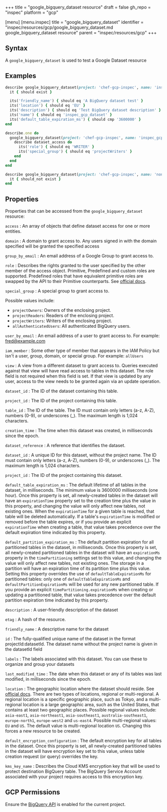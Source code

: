 +++
title = "google_bigquery_dataset resource"
draft = false
gh_repo = "inspec"
platform = "gcp"

[menu]
  [menu.inspec]
    title = "google_bigquery_dataset"
    identifier = "inspec/resources/gcp/google_bigquery_dataset.md google_bigquery_dataset resource"
    parent = "inspec/resources/gcp"
+++

## Syntax

A `google_bigquery_dataset` is used to test a Google Dataset resource

## Examples

```ruby
describe google_bigquery_dataset(project: 'chef-gcp-inspec', name: 'inspec_gcp_dataset') do
  it { should exist }

  its('friendly_name') { should eq 'A BigQuery dataset test' }
  its('location') { should eq 'EU' }
  its('description') { should eq 'Test BigQuery dataset description' }
  its('name') { should eq 'inspec_gcp_dataset' }
  its('default_table_expiration_ms') { should cmp '3600000' }
end

describe.one do
  google_bigquery_dataset(project: 'chef-gcp-inspec', name: 'inspec_gcp_dataset').access.each do |dataset_access|
    describe dataset_access do
      its('role') { should eq 'WRITER' }
      its('special_group') { should eq 'projectWriters' }
    end
  end
end

describe google_bigquery_dataset(project: 'chef-gcp-inspec', name: 'nonexistent') do
  it { should_not exist }
end
```

## Properties

Properties that can be accessed from the `google_bigquery_dataset` resource:

`access`
: An array of objects that define dataset access for one or more entities.

`domain`
: A domain to grant access to. Any users signed in with the domain specified will be granted the specified access

`group_by_email`
: An email address of a Google Group to grant access to.

`role`
: Describes the rights granted to the user specified by the other member of the access object. Primitive, Predefined and custom roles are supported. Predefined roles that have equivalent primitive roles are swapped by the API to their Primitive counterparts. See [official docs](https://cloud.google.com/bigquery/docs/access-control).

`special_group`
: A special group to grant access to.

  Possible values include:
  - `projectOwners`: Owners of the enclosing project.
  - `projectReaders`: Readers of the enclosing project.
  - `projectWriters`: Writers of the enclosing project.
  - `allAuthenticatedUsers`: All authenticated BigQuery users.

`user_by_email`
: An email address of a user to grant access to. For example: fred@example.com

`iam_member`
: Some other type of member that appears in the IAM Policy but isn't a user, group, domain, or special group. For example: `allUsers`

`view`
: A view from a different dataset to grant access to. Queries executed against that view will have read access to tables in this dataset. The role field is not required when this field is set. If that view is updated by any user, access to the view needs to be granted again via an update operation.

  `dataset_id`
  : The ID of the dataset containing this table.

  `project_id`
  : The ID of the project containing this table.

  `table_id`
  : The ID of the table. The ID must contain only letters (a-z, A-Z), numbers (0-9), or underscores (_). The maximum length is 1,024 characters.

`creation_time`
: The time when this dataset was created, in milliseconds since the epoch.

`dataset_reference`
: A reference that identifies the dataset.

`dataset_id`
: A unique ID for this dataset, without the project name. The ID must contain only letters (a-z, A-Z), numbers (0-9), or underscores (_). The maximum length is 1,024 characters.

`project_id`
: The ID of the project containing this dataset.

`default_table_expiration_ms`
: The default lifetime of all tables in the dataset, in milliseconds. The minimum value is 3600000 milliseconds (one hour). Once this property is set, all newly-created tables in the dataset will have an `expirationTime` property set to the creation time plus the value in this property, and changing the value will only affect new tables, not existing ones. When the `expirationTime` for a given table is reached, that table will be deleted automatically. If a table's `expirationTime` is modified or removed before the table expires, or if you provide an explicit `expirationTime` when creating a table, that value takes precedence over the default expiration time indicated by this property.

`default_partition_expiration_ms`
: The default partition expiration for all partitioned tables in the dataset, in milliseconds. Once this property is set, all newly-created partitioned tables in the dataset will have an `expirationMs` property in the `timePartitioning` settings set to this value, and changing the value will only affect new tables, not existing ones. The storage in a partition will have an expiration time of its partition time plus this value. Setting this property overrides the use of `defaultTableExpirationMs` for partitioned tables: only one of `defaultTableExpirationMs` and `defaultPartitionExpirationMs` will be used for any new partitioned table. If you provide an explicit `timePartitioning.expirationMs` when creating or updating a partitioned table, that value takes precedence over the default partition expiration time indicated by this property.

`description`
: A user-friendly description of the dataset

`etag`
: A hash of the resource.

`friendly_name`
: A descriptive name for the dataset

`id`
: The fully-qualified unique name of the dataset in the format projectId:datasetId. The dataset name without the project name is given in the datasetId field

`labels`
: The labels associated with this dataset. You can use these to organize and group your datasets

`last_modified_time`
: The date when this dataset or any of its tables was last modified, in milliseconds since the epoch.

`location`
: The geographic location where the dataset should reside. See [official docs](https://cloud.google.com/bigquery/docs/dataset-locations). There are two types of locations, regional or multi-regional. A regional location is a specific geographic place, such as Tokyo, and a multi-regional location is a large geographic area, such as the United States, that contains at least two geographic places. Possible regional values include: `asia-east1`, `asia-northeast1`, `asia-southeast1`, `australia-southeast1`, `europe-north1`, `europe-west2` and `us-east4`. Possible multi-regional values: `EU` and `US`. The default value is multi-regional location `US`. Changing this forces a new resource to be created.

`default_encryption_configuration`
: The default encryption key for all tables in the dataset. Once this property is set, all newly-created partitioned tables in the dataset will have encryption key set to this value, unless table creation request (or query) overrides the key.

`kms_key_name`
: Describes the Cloud KMS encryption key that will be used to protect destination BigQuery table. The BigQuery Service Account associated with your project requires access to this encryption key.

## GCP Permissions

Ensure the [BigQuery API](https://console.cloud.google.com/apis/library/bigquery-json.googleapis.com/) is enabled for the current project.
